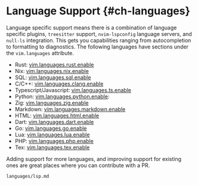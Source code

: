 # Language Support {#ch-languages}

Language specific support means there is a combination of language specific
plugins, `treesitter` support, `nvim-lspconfig` language servers, and `null-ls`
integration. This gets you capabilities ranging from autocompletion to
formatting to diagnostics. The following languages have sections under the
`vim.languages` attribute.

- Rust: [vim.languages.rust.enable](#opt-vim.languages.rust.enable)
- Nix: [vim.languages.nix.enable](#opt-vim.languages.nix.enable)
- SQL: [vim.languages.sql.enable](#opt-vim.languages.sql.enable)
- C/C++: [vim.languages.clang.enable](#opt-vim.languages.clang.enable)
- Typescript/Javascript: [vim.languages.ts.enable](#opt-vim.languages.ts.enable)
- Python: [vim.languages.python.enable](#opt-vim.languages.python.enable):
- Zig: [vim.languages.zig.enable](#opt-vim.languages.zig.enable)
- Markdown: [vim.languages.markdown.enable](#opt-vim.languages.markdown.enable)
- HTML: [vim.languages.html.enable](#opt-vim.languages.html.enable)
- Dart: [vim.languages.dart.enable](#opt-vim.languages.dart.enable)
- Go: [vim.languages.go.enable](#opt-vim.languages.go.enable)
- Lua: [vim.languages.lua.enable](#opt-vim.languages.lua.enable)
- PHP: [vim.languages.php.enable](#opt-vim.languages.php.enable)
- Tex: [vim.languages.tex.enable](#opt-vim.languages.tex.enable)

Adding support for more languages, and improving support for existing ones are
great places where you can contribute with a PR.

```{=include=} sections
languages/lsp.md
```
